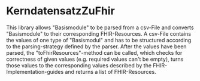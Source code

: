 # KerndatensatzZuFhir
This library allows "Basismodule" to be parsed from a csv-File and converts "Basismodule" to their corresponding FHIR-Resources.
A csv-File contains the values of one type of "Basismodul" and has to be structured according to the parsing-strategy defined by the parser.
After the values have been parsed, the "toFhirResources"-method can be called, which checks for correctness of given values (e.g. required values can't be empty),
turns those values to the corresponding values described by the FHIR-Implementation-guides and returns a list of FHIR-Resources.

